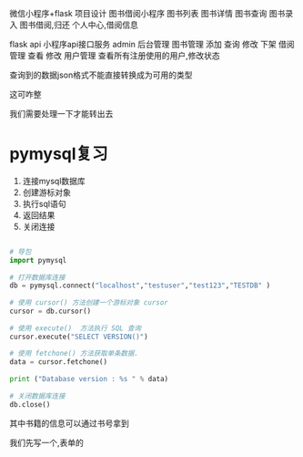 微信小程序+flask 项目设计
图书借阅小程序
    图书列表
    图书详情
    图书查询
    图书录入
    图书借阅,归还
    个人中心,借阅信息

flask
    api 小程序api接口服务
    admin    后台管理
        图书管理
            添加
            查询
            修改
            下架
        借阅管理
            查看
            修改
        用户管理
            查看所有注册使用的用户,修改状态
        
        
查询到的数据json格式不能直接转换成为可用的类型

这可咋整        

我们需要处理一下才能转出去

# pymysql复习
1. 连接mysql数据库
2. 创建游标对象
3. 执行sql语句
4. 返回结果
5. 关闭连接

```python

# 导包
import pymysql
 
# 打开数据库连接
db = pymysql.connect("localhost","testuser","test123","TESTDB" )
 
# 使用 cursor() 方法创建一个游标对象 cursor
cursor = db.cursor()
 
# 使用 execute()  方法执行 SQL 查询 
cursor.execute("SELECT VERSION()")
 
# 使用 fetchone() 方法获取单条数据.
data = cursor.fetchone()
 
print ("Database version : %s " % data)
 
# 关闭数据库连接
db.close()
```


其中书籍的信息可以通过书号拿到

我们先写一个,表单的
